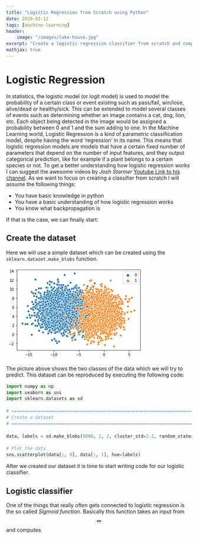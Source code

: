 ```yaml
---
title: "Logistic Regression from Scratch using Python"
date: 2020-02-12
tags: [machine-learning]
header:
    image: "/images/lake-house.jpg"
excerpt: "Create a logistic regression classifier from scratch and compare it to the sklearn version."
mathjax: true
---
```


# Logistic Regression

In statistics, the logistic model (or logit model) is used to model the probability of a certain class or event existing such as pass/fail, win/lose, alive/dead or healthy/sick. This can be extended to model several classes of events such as determining whether an image contains a cat, dog, lion, etc. Each object being detected in the image would be assigned a probability between 0 and 1 and the sum adding to one. In the Machine Learning world, Logistic Regression is a kind of parametric classification model, despite having the word ‘regression’ in its name.
This means that logistic regression models are models that have a certain fixed number of parameters that depend on the number of input features, and they output categorical prediction, like for example if a plant belongs to a certain species or not. To get a better understanding how logistic regression works I can suggest the awesome videos by *Josh Starmer* [Youtube Link to his channel](https://www.youtube.com/user/joshstarmer). As we want to focus on creating a classifier from scratch I will assume the following things:

* You have basic knowledge in python
* You have a basic understanding of how logistic regression works
* You know what backpropagation is

If that is the case, we can finally start:

## Create the dataset

Here we will use a simple dataset which can be created using the `sklearn.dataset.make_blobs` function.

![Logistic Regression dataset](/images/log-regression/data.png)

The picture above shows the two classes of the data which we will try to predict. This dataset can be reproduced by executing the following code:

```python
import numpy as np
import seaborn as sns
import sklearn.datasets as sd

# =============================================================================
# Create a dataset
# =============================================================================

data, labels = sd.make_blobs(5000, 2, 2, cluster_std=2.2, random_state=7) 

# Plot the data
sns.scatterplot(data[:, 0], data[:, 1], hue=labels)
```

After we created our dataset it is time to start writing code for our logistic classifier.

## Logistic classifier

One of the things that really often gets connected to logistic regression is the so called *Sigmoid function*. Basically this function takes an input from $$\infty$$ and computes 